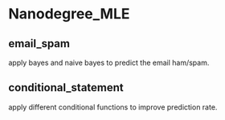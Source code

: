# Nanodegree_MLE

## email_spam
apply bayes and naive bayes to predict the email ham/spam.

## conditional_statement
apply different conditional functions to improve prediction rate.
